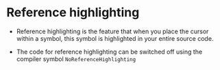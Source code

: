 ﻿# Reference highlighting

- Reference highlighting is the feature that when you place the cursor within a symbol,
this symbol is highlighted in your entire source code.

- The code for reference highlighting can be switched off using the compiler symbol
`NoReferenceHighlighting`